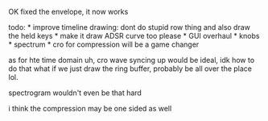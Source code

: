 OK fixed the envelope, it now works

todo:
    * improve timeline drawing: dont do stupid row thing and also draw the held keys
        * make it draw ADSR curve too please
    * GUI overhaul
        * knobs
        * spectrum
        * cro for compression will be a game changer


as for hte time domain uh, cro wave syncing up would be ideal, idk how to do that
what if we just draw the ring buffer, probably be all over the place lol.

spectrogram wouldn't even be that hard

i think the compression may be one sided as well